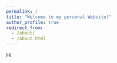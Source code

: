 ```yaml
---
permalink: /
title: "Welcome to my personal Website!"
author_profile: true
redirect_from: 
  - /about/
  - /about.html
---
```


Hi.
